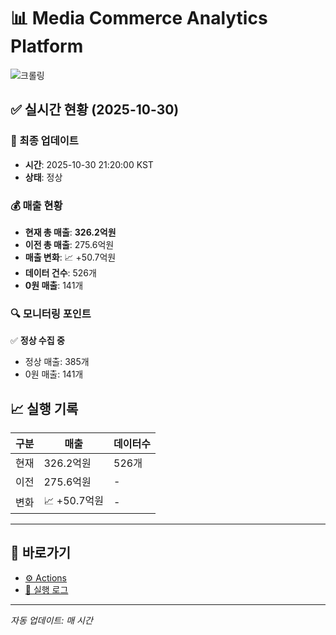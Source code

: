 # 📊 Media Commerce Analytics Platform

![크롤링](https://img.shields.io/badge/크롤링-정상-green)

## ✅ 실시간 현황 (2025-10-30)

### 📍 최종 업데이트
- **시간**: 2025-10-30 21:20:00 KST
- **상태**: 정상

### 💰 매출 현황
- **현재 총 매출**: **326.2억원**
- **이전 총 매출**: 275.6억원
- **매출 변화**: 📈 +50.7억원
- **데이터 건수**: 526개
- **0원 매출**: 141개

### 🔍 모니터링 포인트

✅ **정상 수집 중**
- 정상 매출: 385개
- 0원 매출: 141개


## 📈 실행 기록

| 구분 | 매출 | 데이터수 |
|------|------|----------|
| 현재 | 326.2억원 | 526개 |
| 이전 | 275.6억원 | - |
| 변화 | 📈 +50.7억원 | - |

---

## 🔗 바로가기

- [⚙️ Actions](../../actions)
- [📝 실행 로그](../../actions/workflows/daily_scraping.yml)

---

*자동 업데이트: 매 시간*
